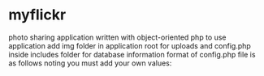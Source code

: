 # myflickr
photo sharing application written with object-oriented php
to use application add img folder in application root for uploads and config.php inside includes folder for database information
format of config.php file is as follows noting you must add your own values:
<?php
define('SERVERNAME', '');
define('DBUSER', '');
define('DBPASS', '' );
define('DBNAME', '');
?>

